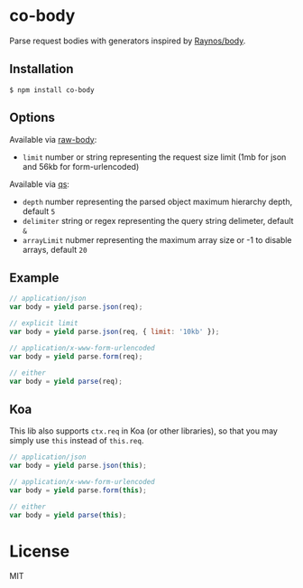 
# co-body

  Parse request bodies with generators inspired by [Raynos/body](https://github.com/Raynos/body).

## Installation

```
$ npm install co-body
```

## Options

  Available via [raw-body](https://github.com/stream-utils/raw-body/blob/master/index.js):

  - `limit` number or string representing the request size limit (1mb for json and 56kb for form-urlencoded)

  Available via [qs](https://github.com/hapijs/qs):

  - `depth` number representing the parsed object maximum hierarchy depth, default `5`
  - `delimiter` string or regex representing the query string delimeter, default `&`
  - `arrayLimit` nubmer representing the maximum array size or -1 to disable arrays, default `20`

## Example

```js
// application/json
var body = yield parse.json(req);

// explicit limit
var body = yield parse.json(req, { limit: '10kb' });

// application/x-www-form-urlencoded
var body = yield parse.form(req);

// either
var body = yield parse(req);
```

## Koa

  This lib also supports `ctx.req` in Koa (or other libraries),
  so that you may simply use `this` instead of `this.req`.

```js
// application/json
var body = yield parse.json(this);

// application/x-www-form-urlencoded
var body = yield parse.form(this);

// either
var body = yield parse(this);
```

# License

  MIT